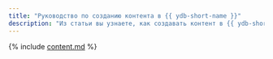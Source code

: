 ```yaml
---
title: "Руководство по созданию контента в {{ ydb-short-name }}"
description: "Из статьи вы узнаете, как создавать контент в {{ ydb-short-name }}."
---
```


{% include [content.md](_includes/content.md) %}

